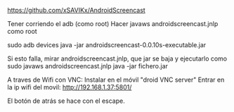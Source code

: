 https://github.com/xSAVIKx/AndroidScreencast

Tener corriendo el adb (como root)
Hacer javaws androidscreencast.jnlp como root

sudo adb devices
java -jar androidscreencast-0.0.10s-executable.jar

Si esto falla, mirar androidscreencast.jnlp, que jar se baja y ejecutarlo como
sudo javaws androidscreencast.jnlp
java -jar fichero.jar



A traves de Wifi con VNC:
Instalar en el móvil "droid VNC server"
Entrar en la ip wifi del movil: http://192.168.1.37:5801/

El botón de atrás se hace con el escape.
